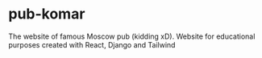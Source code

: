 # pub-komar
The website of famous Moscow pub (kidding xD). Website for educational purposes created with React, Django and Tailwind
